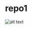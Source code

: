 # repo1
![alt text](https://github.com/[username]/[reponame]/blob/[branch]/./08.03.2023_18.03.52_REC.png/?raw=true)
